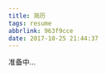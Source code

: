 ```yaml
---
title: 简历
tags: resume
abbrlink: 963f9cce
date: 2017-10-25 21:44:37
---
```


准备中...

<div style="visibility: hidden;">

## 个人简历

### 基本信息

|||||
|:-:|:-:|:-:|:-:|
|**求职状态**：|准备中……|**毕业工作时间**：|2017.6 |
|**现工作地**：|浙江嘉兴|**期望工作地点**：|上海 |

### 教育经历
学校：华侨大学 学历：本科
专业：软件工程 时间：2013.9 ~ 2017.6

### 工作经验

一、蓝鸽科技有限公司

**职位**：.Net开发工程师 &nbsp;&nbsp;&nbsp; **工作时间**：2017.6 ~ 今

**主要工作**：

1. 数据采集平台：对公司众多应用系统的数据进行采集、清洗、补全以及存储

2. 数据模拟工具：模拟大量的应用系统数据


二、中电福富有限公司

**职位**：Java开发工程师 &nbsp;&nbsp;&nbsp; **工作时间**：2016.11 ~ 2017.4

**主要工作**：

1. CRM系统开发维护

2. 电渠平台

3. O2O订单中台管理系统

</div>